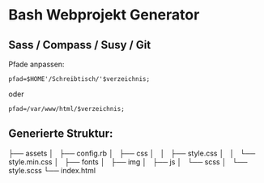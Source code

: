 Bash Webprojekt Generator
=========================================================

Sass / Compass / Susy / Git
---------------------------------------
Pfade anpassen:

    pfad=$HOME'/Schreibtisch/'$verzeichnis;
oder

    pfad=/var/www/html/$verzeichnis;

Generierte Struktur:
--------------------
├── assets
│   ├── config.rb
│   ├── css
│   │   ├── style.css
│   │   └── style.min.css
│   ├── fonts
│   ├── img
│   ├── js
│   └── scss
│       └── style.scss
└── index.html
